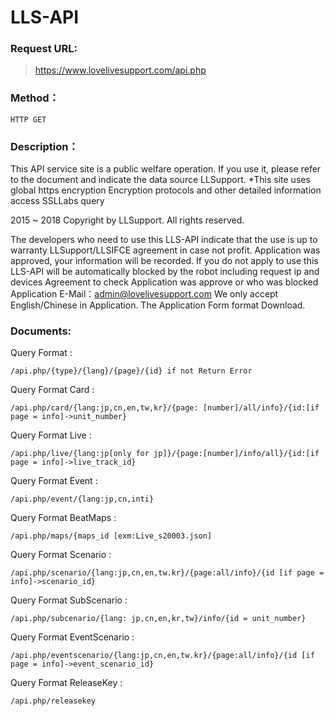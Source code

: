 # LLS-API

### Request URL:

>https://www.lovelivesupport.com/api.php

### Method：
	
	HTTP GET

### Description：

This API service site is a public welfare operation. 
If you use it, please refer to the document and indicate the data source LLSupport.
*This site uses global https encryption Encryption protocols and other detailed information access SSLLabs query

2015 ~ 2018 Copyright by LLSupport. All rights reserved.

The developers who need to use this LLS-API indicate that the use is up to warranty LLSupport/LLSIFCE agreement in case not profit.
Application was approved, your information will be recorded.
If you do not apply to use this LLS-API will be automatically blocked by the robot including request ip and devices Agreement to check Application was approve or who was blocked
Application E-Mail：admin@lovelivesupport.com 
We only accept English/Chinese in Application. The Application Form format Download. 

### Documents:

Query Format : 

	/api.php/{type}/{lang}/{page}/{id} if not Return Error
Query Format Card : 
	
	/api.php/card/{lang:jp,cn,en,tw,kr}/{page: [number]/all/info}/{id:[if page = info]->unit_number} 
Query Format Live : 
	
	/api.php/live/{lang:jp[only for jp]}/{page:[number]/info/all}/{id:[if page = info]->live_track_id}
Query Format Event : 
	
	/api.php/event/{lang:jp,cn,inti}
Query Format BeatMaps : 
	
	/api.php/maps/{maps_id [exm:Live_s20003.json]
Query Format Scenario :
	
	/api.php/scenario/{lang:jp,cn,en,tw.kr}/{page:all/info}/{id [if page = info]->scenario_id}
Query Format SubScenario : 

	/api.php/subcenario/{lang: jp,cn,en,kr,tw}/info/{id = unit_number}
Query Format EventScenario : 

	/api.php/eventscenario/{lang:jp,cn,en,tw.kr}/{page:all/info}/{id [if page = info]->event_scenario_id}
Query Format ReleaseKey : 
	
	/api.php/releasekey 



